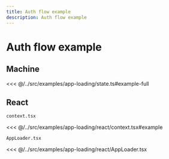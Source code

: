 ```yaml
---
title: Auth flow example
description: Auth flow example
---
```


# Auth flow example

## Machine

<<< @/../src/examples/app-loading/state.ts#example-full

## React

`context.tsx`

<<< @/../src/examples/app-loading/react/context.tsx#example

`AppLoader.tsx`

<<< @/../src/examples/app-loading/react/AppLoader.tsx
